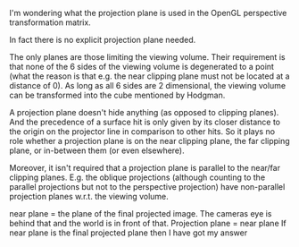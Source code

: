 I'm wondering what the projection plane is used in the OpenGL perspective transformation matrix.


In fact there is no explicit projection plane needed.

The only planes are those limiting the viewing volume. 
Their requirement is that none of the 6 sides of the viewing volume is degenerated to a point 
(what the reason is that e.g. the near clipping plane must not be located at a distance of 0). 
As long as all 6 sides are 2 dimensional, the viewing volume can be transformed into the cube mentioned by Hodgman.

A projection plane doesn't hide anything (as opposed to clipping planes). 
And the precedence of a surface hit is only given by its closer distance to the origin on the projector line in comparison to other hits.
So it plays no role whether a projection plane is on the near clipping plane, the far clipping plane, or in-between them (or even elsewhere).

Moreover, it isn't required that a projection plane is parallel to the near/far clipping planes. 
E.g. the oblique projections (although counting to the parallel projections but not to the perspective projection) 
have non-parallel projection planes w.r.t. the viewing volume. 


near plane = the plane of the final projected image. 
The cameras eye is behind that and the world is in front of that. 
Projection plane = near plane
If near plane is the final projected plane then I have got my answer
